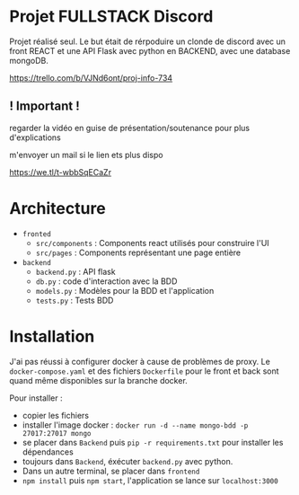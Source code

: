 # Projet FULLSTACK Discord
Projet réalisé seul. Le but était de rérpoduire un clonde de discord avec un front REACT et une API Flask avec python en BACKEND, avec une database mongoDB.

https://trello.com/b/VJNd6ont/proj-info-734

## ! Important !
regarder la vidéo en guise de présentation/soutenance pour plus d'explications

m'envoyer un mail si le lien ets plus dispo

https://we.tl/t-wbbSqECaZr

# Architecture

- `fronted`
    - `src/components` : Components react utilisés pour construire l'UI
    - `src/pages` : Components représentant une page entière
- `backend` 
    - `backend.py` : API flask
    - `db.py` : code d'interaction avec la BDD
    - `models.py` : Modèles pour la BDD et l'application
    - `tests.py` : Tests BDD

# Installation

J'ai pas réussi à configurer docker à cause de problèmes de proxy. Le `docker-compose.yaml` et des fichiers `Dockerfile` pour le front et back sont quand même disponibles sur la branche docker.

Pour installer :
- copier les fichiers
- installer l'image docker : `docker run -d --name mongo-bdd -p 27017:27017 mongo`
- se placer dans `Backend` puis `pip -r requirements.txt` pour installer les dépendances
- toujours dans `Backend`, éxécuter `backend.py` avec python.
- Dans un autre terminal, se placer dans `frontend`
- `npm install` puis `npm start`, l'application se lance sur `localhost:3000`
